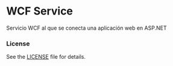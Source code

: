 # WCF Service

Servicio WCF al que se conecta una aplicación web en ASP.NET

### License
See the [LICENSE](LICENSE) file for details.
